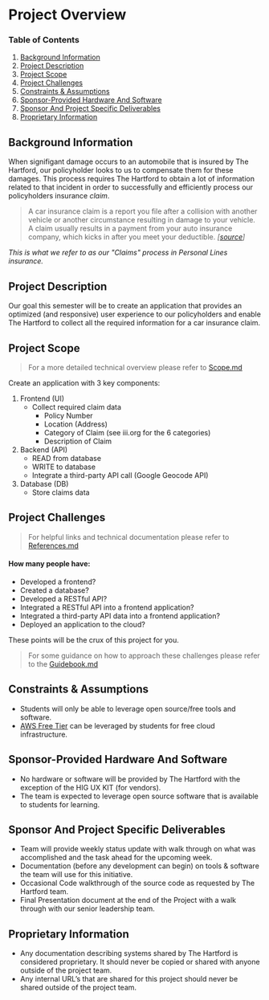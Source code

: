 # Project Overview

### Table of Contents
1. [Background Information](#background-information)
2. [Project Description](#project-description)
3. [Project Scope](#project-scope)
4. [Project Challenges](#project-challenges)
5. [Constraints & Assumptions](#constraints--assumptions)
6. [Sponsor-Provided Hardware And Software](#sponsor-provided-hardware-and-software)
7. [Sponsor And Project Specific Deliverables](#sponsor-and-project-specific-deliverables)
8. [Proprietary Information](#proprietary-information)

## Background Information
When signifigant damage occurs to an automobile that is insured by The Hartford, our policyholder looks to us to compensate them for these damages. This process requires The Hartford to obtain a lot of information related to that incident in order to successfully and efficiently process our policyholders insurance *claim*.

> A car insurance claim is a report you file after a collision with another vehicle or another circumstance resulting in damage to your vehicle. A claim usually results in a payment from your auto insurance company, which kicks in after you meet your deductible. _[[source](https://www.thezebra.com/auto-insurance/accidents/car-insurance-claims/#:~:text=When%20to%20File%20a%20Car%20Insurance%20Claim&text=A%20car%20insurance%20claim%20is,after%20you%20meet%20your%20deductible.)]_

*This is what we refer to as our "Claims" process in Personal Lines insurance.*

## Project Description
Our goal this semester will be to create an application that provides an optimized (and responsive) user experience to our policyholders and enable The Hartford to collect all the required information for a car insurance claim.

## Project Scope
> For a more detailed technical overview please refer to [Scope.md](Scope.md)

Create an application with 3 key components:
1. Frontend (UI)
    - Collect required claim data
        - Policy Number
        - Location (Address)
        - Category of Claim (see iii.org for the 6 categories)
        - Description of Claim
2. Backend (API)
    - READ from database
    - WRITE to database
    - Integrate a third-party API call (Google Geocode API)
3. Database (DB)
    - Store claims data

## Project Challenges

> For helpful links and technical documentation please refer to [References.md](References.md)

#### How many people have:
* Developed a frontend?
* Created a database?
* Developed a RESTful API?
* Integrated a RESTful API into a frontend application?
* Integrated a third-party API data into a frontend application?
* Deployed an application to the cloud?

These points will be the crux of this project for you.

> For some guidance on how to approach these challenges please refer to the [Guidebook.md](Guidebook.md)

## Constraints & Assumptions
* Students will only be able to leverage open source/free tools and software.
* [AWS Free Tier](https://aws.amazon.com/free) can be leveraged by students for free cloud infrastructure.

## Sponsor-Provided Hardware And Software
* No hardware or software will be provided by The Hartford with the exception of the HIG UX KIT (for vendors).
* The team is expected to leverage open source software that is available to students for learning.

## Sponsor And Project Specific Deliverables
* Team will provide weekly status update with walk through on what was accomplished and the task ahead for the upcoming week.
* Documentation (before any development can begin) on tools & software the team will use for this initiative.
* Occasional Code walkthrough of the source code as requested by The Hartford team.
* Final Presentation document at the end of the Project with a walk through with our senior leadership team.

## Proprietary Information
* Any documentation describing systems shared by The Hartford is considered proprietary. It should never be copied or shared with anyone outside of the project team.
* Any internal URL’s that are shared for this project should never be shared outside of the project team.
